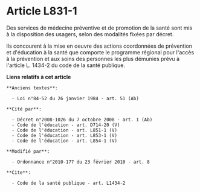 # Article L831-1

Des services de médecine préventive et de promotion de la santé sont mis à la disposition des usagers, selon des modalités
fixées par décret. 

Ils concourent à la mise en oeuvre des actions coordonnées de prévention et d'éducation à la santé que comporte le programme
régional pour l'accès à la prévention et aux soins des personnes les plus démunies prévu à l'article    L. 1434-2 du code de
la santé publique.

**Liens relatifs à cet article**

	**Anciens textes**:

	  - Loi n°84-52 du 26 janvier 1984 - art. 51 (Ab)

	**Cité par**:

	  - Décret n°2008-1026 du 7 octobre 2008 - art. 1 (Ab)
	  - Code de l'éducation - art. D714-20 (V)
	  - Code de l'éducation - art. L851-1 (V)
	  - Code de l'éducation - art. L853-1 (V)
	  - Code de l'éducation - art. L854-1 (V)

	**Modifié par**:

	  - Ordonnance n°2010-177 du 23 février 2010 - art. 8

	**Cite**:

	  - Code de la santé publique - art. L1434-2
